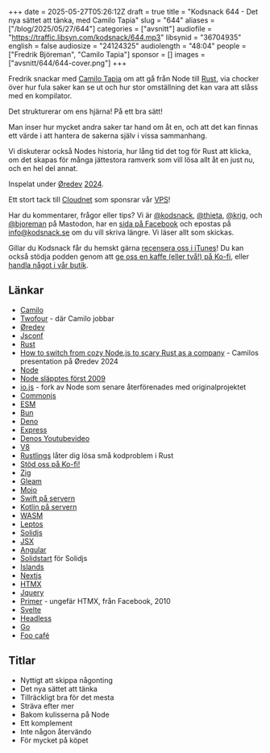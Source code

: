 +++
date = 2025-05-27T05:26:12Z
draft = true
title = "Kodsnack 644 - Det nya sättet att tänka, med Camilo Tapia"
slug = "644"
aliases = ["/blog/2025/05/27/644"]
categories = ["avsnitt"]
audiofile = "https://traffic.libsyn.com/kodsnack/644.mp3"
libsynid = "36704935"
english = false
audiosize = "24124325"
audiolength = "48:04"
people = ["Fredrik Björeman", "Camilo Tapia"]
sponsor = []
images = ["avsnitt/644/644-cover.png"]
+++

Fredrik snackar med [Camilo Tapia](https://www.linkedin.com/in/camilotapia/) om att gå från Node till [Rust](https://www.rust-lang.org/), via chocker över hur fula saker kan se ut och hur stor omställning det kan vara att slåss med en kompilator.

Det strukturerar om ens hjärna! På ett bra sätt!

Man inser hur mycket andra saker tar hand om åt en, och att det kan finnas ett värde i att hantera de sakerna själv i vissa sammanhang.

Vi diskuterar också Nodes historia, hur lång tid det tog för Rust att klicka, om det skapas för många jättestora ramverk som vill lösa allt åt en just nu, och en hel del annat.

Inspelat under [Øredev](https://oredev.org/) [2024](https://www.youtube.com/playlist?list=PLOUKmSqExtAFpg3krEd6CXr3uIyUgP97b).

Ett stort tack till [Cloudnet](https://www.cloudnet.se) som sponsrar vår [VPS](https://en.wikipedia.org/wiki/Virtual_private_server)!

Har du kommentarer, frågor eller tips? Vi är [@kodsnack](https://social.podsnack.se/@kodsnack), [@thieta](https://6510.nu/@thieta), [@krig](https://6510.nu/@krig), och [@bjoreman](https://toot.cafe/@bjoreman) på Mastodon, har en [sida på Facebook](https://www.facebook.com/) och epostas på [info@kodsnack.se](mailto:info@kodsnack.se) om du vill skriva längre. Vi läser allt som skickas.

Gillar du Kodsnack får du hemskt gärna [recensera oss i iTunes](https://itunes.apple.com/se/podcast/kodsnack/id561631498?l=en)! Du kan också stödja podden genom att <a href="https://ko-fi.com/kodsnack" rel="payment">ge oss en kaffe (eller två!) på Ko-fi</a>, eller [handla något i vår butik](https://shop.spreadshirt.se/kodsnack/).

## Länkar
* [Camilo](https://www.linkedin.com/in/camilotapia/)
* [Twofour](https://www.twofour.se/) - där Camilo jobbar
* [Øredev](https://www.twofour.se/)
* [Jsconf](https://jsconf.com/)
* [Rust](https://www.rust-lang.org/)
* [How to switch from cozy Node.js to scary Rust as a company](https://www.youtube.com/watch?v=ytAbHTjip9A&list=PLOUKmSqExtAFpg3krEd6CXr3uIyUgP97b&index=92) - Camilos presentation på Øredev 2024
* [Node](https://nodejs.org/en)
* [Node släpptes först 2009](https://en.wikipedia.org/wiki/Node.js#History)
* [io.js](https://github.com/artillery/io.js/) - fork av Node som senare återförenades med originalprojektet
* [Commonjs](https://en.wikipedia.org/wiki/CommonJS)
* [ESM](https://developer.mozilla.org/en-US/docs/Web/JavaScript/Guide/Modules)
* [Bun](https://bun.sh/)
* [Deno](https://deno.com/)
* [Express](https://expressjs.com/)
* [Denos Youtubevideo](https://www.youtube.com/watch?v=swXWUfufu2w)
* [V8](https://en.wikipedia.org/wiki/V8_%28JavaScript_engine%29)
* [Rustlings](https://rustlings.rust-lang.org/) låter dig lösa små kodproblem i Rust
* [Stöd oss på Ko-fi!](https://ko-fi.com/kodsnack)
* [Zig](https://ziglang.org/)
* [Gleam](https://gleam.run/)
* [Mojo](https://en.wikipedia.org/wiki/Mojo_%28programming_language%29)
* [Swift på servern](https://www.swift.org/documentation/server/)
* [Kotlin på servern](https://kotlinlang.org/docs/server-overview.html)
* [WASM](https://en.wikipedia.org/wiki/WebAssembly)
* [Leptos](https://leptos.dev/)
* [Solidjs](https://www.solidjs.com/)
* [JSX](https://react.dev/learn/writing-markup-with-jsx)
* [Angular](https://en.wikipedia.org/wiki/Angular_%28web_framework%29)
* [Solidstart](https://docs.solidjs.com/solid-start) för Solidjs
* [Islands](https://www.patterns.dev/vanilla/islands-architecture/)
* [Nextjs](https://nextjs.org/)
* [HTMX](https://htmx.org/)
* [Jquery](https://en.wikipedia.org/wiki/JQuery)
* [Primer](https://www.youtube.com/watch?v=wHlyLEPtL9o) - ungefär HTMX, från Facebook, 2010
* [Svelte](https://en.wikipedia.org/wiki/Svelte)
* [Headless](https://en.wikipedia.org/wiki/Headless_content_management_system)
* [Go](https://en.wikipedia.org/wiki/Go_%28programming_language%29)
* [Foo café](https://foocafe.org/)

## Titlar
* Nyttigt att skippa någonting
* Det nya sättet att tänka
* Tillräckligt bra för det mesta
* Sträva efter mer
* Bakom kulisserna på Node
* Ett komplement
* Inte någon återvändo
* För mycket på köpet